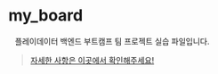 # my_board

&nbsp;&nbsp; 플레이데이터 백엔드 부트캠프 팀 프로젝트 실습 파일입니다.  
> [자세한 사항은 이곳에서 확인해주세요!](https://chocolaggibbiddori.github.io/bootcamp-day16/)
